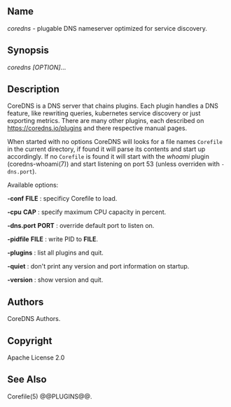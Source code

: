 ## Name

*coredns* - plugable DNS nameserver optimized for service discovery.

## Synopsis

*coredns* *[OPTION]*...

## Description

CoreDNS is a DNS server that chains plugins. Each plugin handles a DNS feature, like rewriting
queries, kubernetes service discovery or just exporting metrics. There are many other plugins,
each described on <https://coredns.io/plugins> and there respective manual pages.

When started with no options CoreDNS will looks for a file names `Corefile` in the current
directory, if found it will parse its contents and start up accordingly. If no `Corefile` is found
it will start with the *whoami* plugin (coredns-whoami(7)) and start listening on port 53 (unless
overriden with `-dns.port`).

Available options:

**-conf** **FILE**
: specificy Corefile to load.

**-cpu** **CAP**
: specify maximum CPU capacity in percent.

**-dns.port** **PORT**
: override default port to listen on.

**-pidfile** **FILE**
: write PID to **FILE**.

**-plugins**
: list all plugins and quit.

**-quiet**
: don't print any version and port information on startup.

**-version**
: show version and quit.

## Authors

CoreDNS Authors.

## Copyright

Apache License 2.0

## See Also

Corefile(5) @@PLUGINS@@.
